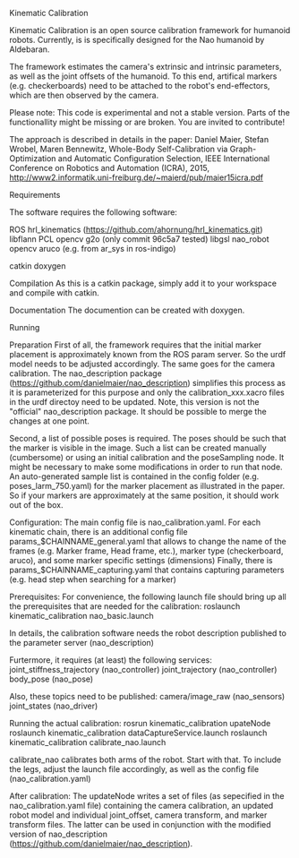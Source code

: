 Kinematic Calibration

Kinematic Calibration is an open source calibration framework for humanoid robots. Currently, is is specifically designed for the Nao humanoid by Aldebaran. 

The framework estimates the camera's extrinsic and intrinsic parameters, as well as the joint offsets of the humanoid. To this end, artifical markers (e.g. checkerboards) need to be attached to the robot's end-effectors, which are then observed by the camera. 


Please note: This code is experimental and not a stable version. Parts of the functionallity might be missing or are broken. You are invited to contribute!



The approach is described in details in the paper:
Daniel Maier, Stefan Wrobel, Maren Bennewitz, Whole-Body Self-Calibration via Graph-Optimization and Automatic Configuration Selection, IEEE International Conference on Robotics and Automation (ICRA), 2015, http://www2.informatik.uni-freiburg.de/~maierd/pub/maier15icra.pdf


Requirements

The software requires the following software:

ROS
hrl_kinematics (https://github.com/ahornung/hrl_kinematics.git)
libflann
PCL
opencv
g2o (only commit 96c5a7 tested)
libgsl
nao_robot
opencv
aruco (e.g. from ar_sys in ros-indigo)

catkin
doxygen


Compilation
As this is a catkin package, simply add it to your workspace and compile with catkin. 


Documentation
The documention can be created with doxygen. 


Running

Preparation
First of all, the framework requires that the initial marker placement is approximately known from the ROS param server. So the urdf model needs to be adjusted accordingly. The same goes for the camera calibration. 
The nao_description package (https://github.com/danielmaier/nao_description) simplifies this process as it is parameterized for this purpose and only the calibration_xxx.xacro files in the urdf directoy need to be updated. Note, this version is not the "official" nao_description package. It should be possible to merge the changes at one point. 

Second, a list of possible poses is required. The poses should be such that the marker is visible in the image. Such a list can be created manually (cumbersome) or using an initial calibration and the poseSampling node. It might be necessary to make some modifications in order to run that node. An auto-generated sample list is contained in the config folder (e.g. poses_larm_750.yaml) for the marker placement as illustrated in the paper. So if your markers are approximately at the same position, it should work out of the box. 

Configuration:
The main config file is nao_calibration.yaml.
For each kinematic chain, there is an additional config file params_$CHAINNAME_general.yaml  that allows to change the name of the frames (e.g. Marker frame, Head frame, etc.), marker type (checkerboard, aruco), and some marker specific settings (dimensions)
Finally, there is params_$CHAINNAME_capturing.yaml that contains capturing parameters (e.g. head step when searching for a marker) 



Prerequisites:
For convenience, the following launch file should bring up all the prerequisites that are needed for the calibration:
roslaunch kinematic_calibration nao_basic.launch

In details, the calibration software needs the robot description published to the parameter server (nao_description)

Furtermore, it requires (at least) the following services:
joint_stiffness_trajectory (nao_controller)
joint_trajectory  (nao_controller)
body_pose (nao_pose)

Also, these topics need to be published:
camera/image_raw (nao_sensors)
joint_states (nao_driver)


Running the actual calibration:
rosrun kinematic_calibration upateNode
roslaunch kinematic_calibration dataCaptureService.launch
roslaunch kinematic_calibration calibrate_nao.launch

calibrate_nao calibrates both arms of the robot. Start with that. To include the legs, adjust the launch file accordingly, as well as the config file (nao_calibration.yaml)


After calibration:
The updateNode writes a set of files (as sepecified in the nao_calibration.yaml file) containing the camera calibration, an updated robot model and individual joint_offset, camera transform, and marker transform files.  The latter can be used in conjunction with the modified version of nao_description (https://github.com/danielmaier/nao_description).


